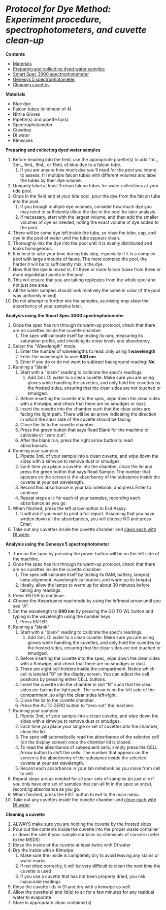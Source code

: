 #  *Protocol for Dye Method: Experiment procedure, spectrophotometers, and cuvette clean-up*

**Contents**  
* [Materials](#materials)  
* [Preparing and collecting dyed water samples](#adding_dye)  
* [Smart Spec 3000 spectrophotometer](#smart_spec_3000)  
* [Genesys 5 spectrophotometer](#genesys_5_spec)  
* [Cleaning cuvettes](#clean_cuvettes)  

<a name=materials></a> **Materials**  
* Blue dye  
* Falcon tubes (minimum of 4)  
* Nitrile Gloves
* Pipette(s) and pipette tip(s)
* Spectrophotometer
* Cuvettes
* DI water
* Kimwipes

<a name="adding_dye"></a> **Preparing and collecting dyed water samples**  

1. Before heading into the field, use the appropriate pipette(s) to add 1mL, 3mL, 6mL, 9mL, or 15mL of blue dye to a falcon tube.  
    1. If you are unsure how much dye you'll need for the pool you intend to assess, fill multiple falcon tubes with different volumes and label the tubes by their dye volume.
1. Uniquely label at least 3 clean falcon tubes for water collections at your tide pool.
1. Once in the field and at your tide pool, pour the dye from the falcon tube into the pool.  
    1. If you brough multiple dye volumes, consider how much dye you may need to sufficiently dilute the dye in the pool for later analysis.
    1. If necessary, start with the largest volume, and then add the smaller volumes of dye as needed, noting the exact volume of dye added to the pool.
1. There will be some dye left inside the tube, so rinse the tube, cap, and dye in the pool of water until the tube appears clean.
1. Thoroughly mix the dye into the pool until it is evenly distributed and looks homogenous.
  1. It is best to take your time during this step, especially if it is a complex pool with large amounts of fauna. The more complex the pool, the harder it will be to sufficiently mix in the dye.
1. Now that the dye is mixed in, fill three or more falcon tubes from three or more equidistant points in the pool.
  1. This will ensure that you are taking replicates from the whole pool and not just one area.
  1. All the water samples should look relatively the same in color (if the pool was uniformly mixed)
  1. Do not attempt to further mix the samples, as mixing may skew the absorbency of your samples later.

<a name="smart_spec_3000"></a> **Analysis using the Smart Spec 3000 spectrophotometer**  
 
1. Once the spec has run through its warm-up protocol, check that there are no cuvettes inside the cuvette chamber.
  	1.	The spec will calibrate itself by testing its ram, measuring its saturation profile, and checking its noise levels and absorbency.
1. Select the "Wavelength" mode.
  	1. Enter the number of wavelengths to read: only using **1 wavelength**
  	1. Enter the wavelength to use: **640 nm**
    1. Enter if you do or do not want to subtract background reading: **No**. 
1. Running a "blank"
    1. Start with a "blank" reading to calibrate the spec's readings.
  	    1. Add 3mL DI water to a clean cuvette. Make sure you are using gloves while handling the cuvettes, and only hold the cuvettes by the frosted sides, ensuring that the clear sides are not touched or smudged.
    1. Before inserting the cuvette into the spec, wipe down the clear sides with a Kimwipe, and check that there are no smudges or dust.
    1. Insert the cuvette into the chamber such that the clear sides are facing the light path. There will be an arrow indicating the direction in which the clear side of the cuvette should be facing.
    1. Close the lid to the cuvette chamber.
    1. Press the green button that says Read Blank for the machine to calibrate or "zero out". 
    1. After the blank run, press the right arrow button to read absorbances.
1. Running your samples
    1. Pipette 3mL of your sample into a clean cuvette, and wipe down the sides with a kimwipe to remove dust or smudges.
  	1. Each time you place a cuvette into the chamber, close the lid and press the green button that says Read Sample.	The number that appears on the screen is the absorbency of the substance inside the cuvette at your set wavelength.
  	1. Record this absorbance in your lab notebook, and press Enter to continue.
    1. Repeat steps a-c for each of your samples, recording each absorbance as you go. 
1. When finished, press the left arrow button to Exit Assay.
  	1. It will ask if you want to print a full report. Assuming that you have written down all the absorbances, you will choose NO and press Enter.
1. Take out any cuvettes inside the cuvette chamber and [clean each with DI water](#clean_cuvettes).

<a name="genesys_5_spec"></a> **Analysis using the Genesys 5 spectrophotometer**  
  
1. Turn on the spec by pressing the power button will be on the left side of the machine.
1.	Once the spec has run through its warm-up protocol, check that there are no cuvettes inside the cuvette chamber.
  	1. The spec will calibrate itself by testing its RAM, battery, lamp(s), lamp alignment, wavelength calibration, and warm up its lamp(s).
    1. Ideally, allow the lamps to warm up for about 30 minutes before taking any readings.
1. Press ENTER to continue.
1. Choose the Absorbance read mode by using the leftmost arrow until you see "A".
1. Set the wavelength to **640 nm** by pressing the GO TO WL button and typing in the wavelength using the number keys
    1. Press ENTER.
1. Running a "blank"
    1. Start with a "blank" reading to calibrate the spec's readings.
  	    1. Add 3mL DI water to a clean cuvette. Make sure you are using gloves while handling the cuvettes, and only hold the cuvettes by the frosted sides, ensuring that the clear sides are not touched or smudged.
    1. Before inserting the cuvette into the spec, wipe down the clear sides with a Kimwipe, and check that there are no smudges or dust.
    1. There are eight cell holders inside the compartment. Notice which cell is labeled "B" on the display screen. You can adjust the cell positions by pressing either CELL buttons.
    1. Insert the cuvette into the chamber in slot "B" such that the clear sides are facing the light path. The sensor is on the left side of the compartment, so align the clear sides left-right.
    1. Close the lid to the cuvette chamber.
  	1. Press the AUTO ZERO button to "zero out" the machine.
1. Running your samples
    1. Pipette 3mL of your sample into a clean cuvette, and wipe down the sides with a kimwipe to remove dust or smudges.
  	1. Each time you place your single or set of cuvettes into the chamber, close the lid.
    1. The spec will automatically read the abosrbance of the selected cell (on the display screen) once the chamber lid is closed.
    1. To read the absorbance of subsequent cells, simply press the CELL Arrow button to shift the cells. The number that appears on the screen is the absorbency of the substance inside the selected cuvette at your set wavelength.
  	1. Record each absorbance in your lab notebook as you move from cell to cell.
1. Repeat steps a-e as needed for all your sets of samples (or just d-e if you only have one set of samples that can all fit in the spec at once), recording absorbance as you go.
1. When finished, press the EXIT button to exit to the main menu.
1. Take out any cuvettes inside the cuvette chamber and [clean each with DI water](#clean_cuvettes).


<a name="clean_cuvettes"></a> **Cleaning a cuvette**  

1. ALWAYS make sure you are holding the cuvette by the frosted sides
1. Pour out the contents inside the cuvette into the proper waste container or down the sink if your sample contains no chemicals of concern (refer to the MSDS)
1. Rinse the inside of the cuvette at least twice with DI water
1. Dry the inside with a Kimwipe
 	  1. Make sure the inside is completely dry to avoid leaving any stains or water marks
  	1. If not dried correctly, it will be very difficult to clean the next time the cuvette is used
  	1. If you use a cuvette that has not been properly dried, you risk inaccurate readings
1. Rinse the cuvette lids in DI and dry with a kimwipe as well.
1. Allow the cuvette(s) and lid(s) to sit for a few minutes for any residual water to evaporate
1. Store in appropriate clean container(s)
